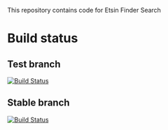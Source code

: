 This repository contains code for Etsin Finder Search

# Build status

## Test branch
[![Build Status](https://travis-ci.org/CSCfi/etsin-finder-search.svg?branch=test)](https://travis-ci.org/CSCfi/etsin-finder-search)

## Stable branch
[![Build Status](https://travis-ci.org/CSCfi/etsin-finder-search.svg?branch=stable)](https://travis-ci.org/CSCfi/etsin-finder-search)
